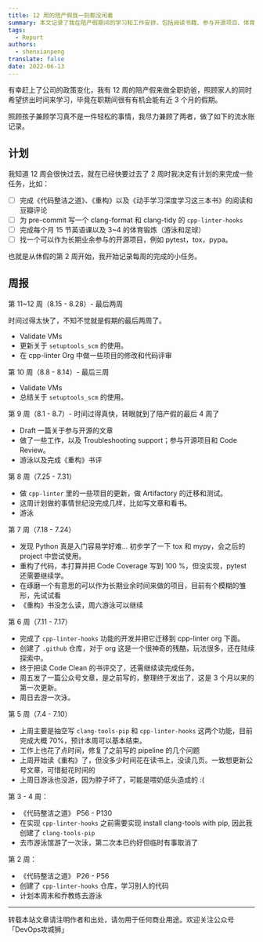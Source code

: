 ```yaml
---
title: 12 周的陪产假我一刻都没闲着
summary: 本文记录了我在陪产假期间的学习和工作安排，包括阅读书籍、参与开源项目、体育锻炼等，分享了如何在照顾家庭的同时保持学习和成长。
tags:
  - Report
authors:
  - shenxianpeng
translate: false
date: 2022-06-13
---
```


有幸赶上了公司的政策变化，我有 12 周的陪产假来做全职奶爸，照顾家人的同时希望挤出时间来学习，毕竟在职期间很有有机会能有近 3 个月的假期。

照顾孩子兼顾学习真不是一件轻松的事情，我尽力兼顾了两者，做了如下的流水账记录。

## 计划

我知道 12 周会很快过去，就在已经快要过去了 2 周时我决定有计划的来完成一些任务，比如：

- [ ]  完成《代码整洁之道》、《重构》以及《动手学习深度学习这三本书》的阅读和豆瓣评论
- [ ]  为 pre-commit 写一个 clang-format 和 clang-tidy 的 `cpp-linter-hooks`
- [ ]  完成每个月 15 节英语课以及 3~4 的体育锻炼（游泳和足球）
- [ ]  找一个可以作为长期业余参与的开源项目，例如 pytest，tox，pypa。

也就是从休假的第 2 周开始，我开始记录每周的完成的小任务。



## 周报

第 11~12 周（8.15 - 8.28）- 最后两周

时间过得太快了，不知不觉就是假期的最后两周了。

- Validate VMs
- 更新关于 `setuptools_scm` 的使用。
- 在 cpp-linter Org 中做一些项目的修改和代码评审

第 10 周（8.8 - 8.14）- 最后三周

- Validate VMs
- 总结关于 `setuptools_scm` 的使用。

第 9 周（8.1 - 8.7）- 时间过得真快，转眼就到了陪产假的最后 4 周了

- Draft 一篇关于参与开源的文章
- 做了一些工作，以及 Troubleshooting support；参与开源项目和 Code Review。
- 游泳以及完成《重构》书评

第 8 周（7.25 - 7.31）

- 做 `cpp-linter` 里的一些项目的更新，做 Artifactory 的迁移和测试。
- 这周计划做的事情世纪没完成几样，比如写文章和看书。
- 游泳

第 7 周（7.18 - 7.24）

- 发现 Python 真是入门容易学好难... 初步学了一下 tox 和 mypy，会之后的 project 中尝试使用。
- 重构了代码，本打算并把 Code Coverage 写到 100 %，但没实现，pytest 还需要继续学。
- 在琢磨一个有意思的可以作为长期业余时间来做的项目，目前有个模糊的雏形，先试试看
- 《重构》书没怎么读，周六游泳可以继续

第 6 周（7.11 - 7.17）

- 完成了 `cpp-linter-hooks` 功能的开发并把它迁移到 cpp-linter org 下面。
- 创建了 `.github` 仓库，对于 org 这是一个很神奇的残酷，玩法很多，还在陆续探索中。
- 终于把读 Code Clean 的书评交了，还需继续读完成任务。
- 周五发了一篇公众号文章，是之前写的，整理终于发出了，这是 3 个月以来的第一次更新。
- 周日去游一次泳。

第 5 周（7.4 - 7.10）

- 上周主要是抽空写 `clang-tools-pip` 和 `cpp-linter-hooks` 这两个功能，目前完成大概 70%，预计本周可以基本结束。
- 工作上也花了点时间，修复了之前写的 pipeline 的几个问题
- 上周开始读《重构》了，但没多少时间花在读书上，没读几页。一致想更新公号文章，可惜挺花时间的
- 上周日游泳也没游，因为脖子坏了，可能是喂奶低头造成的 :(

第 3 - 4 周：

- 《代码整洁之道》 P56 - P130
- 在实现 `cpp-linter-hooks` 之前需要实现 install clang-tools with pip, 因此我创建了 `clang-tools-pip`
- 去市游泳馆游了一次泳，第二次本已约好但临时有事取消了

第 2 周：

- 《代码整洁之道》 P26 - P56
- 创建了 `cpp-linter-hooks` 仓库，学习别人的代码
- 计划本周末和乔教练去游泳

---

转载本站文章请注明作者和出处，请勿用于任何商业用途。欢迎关注公众号「DevOps攻城狮」
